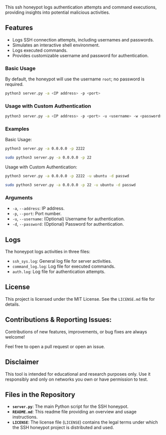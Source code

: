 This ssh honeypot logs authentication attempts and command executions, providing insights into potential malicious activities.

## Features

- Logs SSH connection attempts, including usernames and passwords.
- Simulates an interactive shell environment.
- Logs executed commands.
- Provides customizable username and password for authentication.

### Basic Usage 

By default, the honeypot will use the username `root`; no password is required.

```sh
python3 server.py -a <IP address> -p <port>
```

### Usage with Custom Authentication

```sh
python3 server.py -a <IP address> -p <port> -u <username> -w <password>
```

### Examples

Basic Usage:
```sh
python3 server.py -a 0.0.0.0 -p 2222

sudo python3 server.py -a 0.0.0.0 -p 22
```

Usage with Custom Authentication:

```sh
python3 server.py -a 0.0.0.0 -p 2222 -u ubuntu -d passwd

sudo python3 server.py -a 0.0.0.0 -p 22 -u ubuntu -d passwd 
```

### Arguments

* `-a`, `--address`: IP address.
* `-p`, `--port`: Port number.
* `-u`, `--username`: (Optional) Username for authentication.
* `-d`, `--password`: (Optional) Password for authentication.

## Logs

The honeypot logs activities in three files:

- `ssh_sys.log`: General log file for server activities.
- `command_log.log`: Log file for executed commands.
- `auth.log`: Log file for authentication attempts.

## License

This project is licensed under the MIT License. See the `LICENSE.md` file for details.

## Contributions & Reporting Issues:

Contributions of new features, improvements, or bug fixes are always welcome!

Feel free to open a pull request or open an issue.

## Disclaimer

This tool is intended for educational and research purposes only. Use it responsibly and only on networks you own or have permission to test.

## Files in the Repository

- **`server.py`**: The main Python script for the SSH honeypot.
- **`README.md`**: This readme file providing an overview and usage instructions.
- **`LICENSE`**:  The license file (`LICENSE`) contains the legal terms under which the SSH honeypot project is distributed and used.
